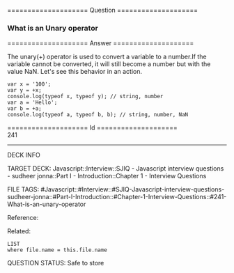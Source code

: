 ==================== Question ====================  

### What is an Unary operator  

==================== Answer ====================  

The unary(+) operator is used to convert a variable to a number.If the variable cannot be converted, it will still become a number but with the value NaN. Let's see this behavior in an action.

<!-- codeblock-start -->
<pre><code class="hljs language-javascript"><span class="hljs-keyword">var</span> x = <span class="hljs-string">'100'</span>;
<span class="hljs-keyword">var</span> y = +x;
<span class="hljs-variable language_">console</span>.<span class="hljs-title function_">log</span>(<span class="hljs-keyword">typeof</span> x, <span class="hljs-keyword">typeof</span> y); <span class="hljs-comment">// string, number</span>
<span class="hljs-keyword">var</span> a = <span class="hljs-string">'Hello'</span>;
<span class="hljs-keyword">var</span> b = +a;
<span class="hljs-variable language_">console</span>.<span class="hljs-title function_">log</span>(<span class="hljs-keyword">typeof</span> a, <span class="hljs-keyword">typeof</span> b, b); <span class="hljs-comment">// string, number, NaN</span>
</code></pre>
<!-- codeblock-end -->

==================== Id ====================  
241

---

DECK INFO

TARGET DECK: Javascript::Interview::SJIQ - Javascript interview questions - sudheer jonna::Part I - Introduction::Chapter 1 - Interview Questions

FILE TAGS: #Javascript::#Interview::#SJIQ-Javascript-interview-questions-sudheer-jonna::#Part-I-Introduction::#Chapter-1-Interview-Questions::#241-What-is-an-unary-operator

Reference:

Related:

```dataview
LIST
where file.name = this.file.name
```

QUESTION STATUS: Safe to store
